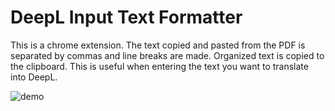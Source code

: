 # DeepL Input Text Formatter
This is a chrome extension. The text copied and pasted from the PDF is separated by commas and line breaks are made. Organized text is copied to the clipboard. This is useful when entering the text you want to translate into DeepL.

![demo](https://raw.githubusercontent.com/wiki/melonattacker/deepl-input-text-formater/images/demo.gif)
